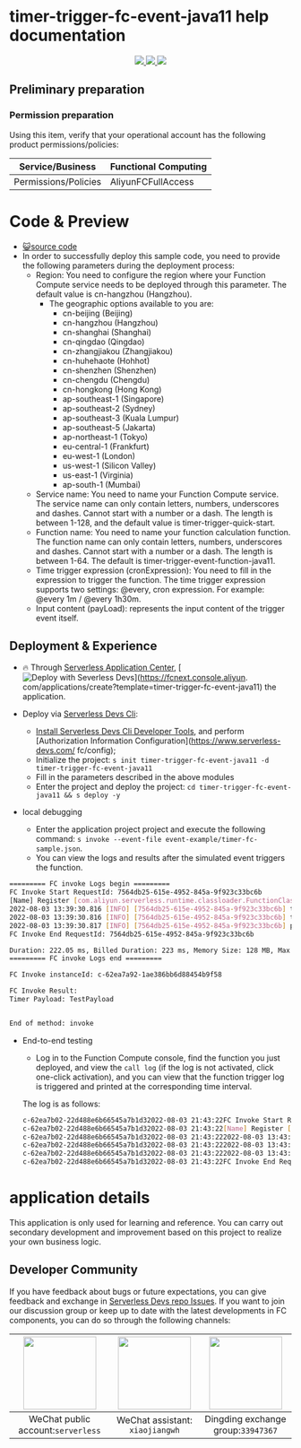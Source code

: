 # timer-trigger-fc-event-java11 help documentation

<p align="center" class="flex justify-center">
    <a href="https://www.serverless-devs.com" class="ml-1">
    <img src="http://editor.devsapp.cn/icon?package=timer-trigger-fc-event-java11&type=packageType">
  </a>
  <a href="http://www.devsapp.cn/details.html?name=timer-trigger-fc-event-java11" class="ml-1">
    <img src="http://editor.devsapp.cn/icon?package=timer-trigger-fc-event-java11&type=packageVersion">
  </a>
  <a href="http://www.devsapp.cn/details.html?name=timer-trigger-fc-event-java11" class="ml-1">
    <img src="http://editor.devsapp.cn/icon?package=timer-trigger-fc-event-java11&type=packageDownload">
  </a>
</p>



## Preliminary preparation

### Permission preparation

Using this item, verify that your operational account has the following product permissions/policies:


| Service/Business     | Functional Computing |
| -------------------- | -------------------- |
| Permissions/Policies | AliyunFCFullAccess   |

# Code & Preview

- [ :smiley_cat:source code](https://github.com/devsapp/)
- In order to successfully deploy this sample code, you need to provide the following parameters during the deployment process:
  - Region: You need to configure the region where your Function Compute service needs to be deployed through this parameter. The default value is cn-hangzhou (Hangzhou).
    - The geographic options available to you are:
      - cn-beijing (Beijing)
      - cn-hangzhou (Hangzhou)
      - cn-shanghai (Shanghai)
      - cn-qingdao (Qingdao)
      - cn-zhangjiakou (Zhangjiakou)
      - cn-huhehaote (Hohhot)
      - cn-shenzhen (Shenzhen)
      - cn-chengdu (Chengdu)
      - cn-hongkong (Hong Kong)
      - ap-southeast-1 (Singapore)
      - ap-southeast-2 (Sydney)
      - ap-southeast-3 (Kuala Lumpur)
      - ap-southeast-5 (Jakarta)
      - ap-northeast-1 (Tokyo)
      - eu-central-1 (Frankfurt)
      - eu-west-1 (London)
      - us-west-1 (Silicon Valley)
      - us-east-1 (Virginia)
      - ap-south-1 (Mumbai)
  - Service name: You need to name your Function Compute service. The service name can only contain letters, numbers, underscores and dashes. Cannot start with a number or a dash. The length is between 1-128, and the default value is timer-trigger-quick-start.
  - Function name: You need to name your function calculation function. The function name can only contain letters, numbers, underscores and dashes. Cannot start with a number or a dash. The length is between 1-64. The default is timer-trigger-event-function-java11.
  - Time trigger expression (cronExpression): You need to fill in the expression to trigger the function. The time trigger expression supports two settings: @every, cron expression. For example: @every 1m / @every 1h30m.
  - Input content (payLoad): represents the input content of the trigger event itself.

</codepre>

<deploy>

## Deployment & Experience

<appcenter>

- :fire: Through [Serverless Application Center](https://fcnext.console.aliyun.com/applications/create?template=timer-trigger-fc-event-java11),
   [![Deploy with Severless Devs](https://img.alicdn.com/imgextra/i1/O1CN01w5RFbX1v45s8TIXPz_!!6000000006118-55-tps-95-28.svg)](https://fcnext.console.aliyun. com/applications/create?template=timer-trigger-fc-event-java11) the application.

</appcenter>

- Deploy via [Serverless Devs Cli](https://www.serverless-devs.com/serverless-devs/install):

  - [Install Serverless Devs Cli Developer Tools](https://www.serverless-devs.com/serverless-devs/install), and perform [Authorization Information Configuration](https://www.serverless-devs.com/ fc/config);
  - Initialize the project: `s init timer-trigger-fc-event-java11 -d timer-trigger-fc-event-java11`
  - Fill in the parameters described in the above modules
  - Enter the project and deploy the project: `cd timer-trigger-fc-event-java11 && s deploy -y`
- local debugging
  - Enter the application project project and execute the following command: `s invoke --event-file event-example/timer-fc-sample.json`.
  - You can view the logs and results after the simulated event triggers the function.

```bash
========= FC invoke Logs begin =========
FC Invoke Start RequestId: 7564db25-615e-4952-845a-9f923c33bc6b
[Name] Register [com.aliyun.serverless.runtime.classloader.FunctionClassLoader@58372a00] as [com.aliyun.serverless.runtime.classloader.FunctionClassLoader@com.aliyun.serverless.runtime.classloader.FunctionClassLoader@/code/HelloFCJava- 1.0-SNAPSHOT.jar/code/original-HelloFCJava-1.0-SNAPSHOT.jar]: hash [d4d9f0d4] (normal mode)
2022-08-03 13:39:30.816 [INFO] [7564db25-615e-4952-845a-9f923c33bc6b] triggerTime: 2022-07-29T10:02:58Z
2022-08-03 13:39:30.816 [INFO] [7564db25-615e-4952-845a-9f923c33bc6b] triggerName: TestTimer
2022-08-03 13:39:30.817 [INFO] [7564db25-615e-4952-845a-9f923c33bc6b] payload: TestPayload
FC Invoke End RequestId: 7564db25-615e-4952-845a-9f923c33bc6b

Duration: 222.05 ms, Billed Duration: 223 ms, Memory Size: 128 MB, Max Memory Used: 82.52 MB
========= FC invoke Logs end =========

FC Invoke instanceId: c-62ea7a92-1ae386bb6d88454b9f58

FC Invoke Result:
Timer Payload: TestPayload


End of method: invoke
````



- End-to-end testing

  - Log in to the Function Compute console, find the function you just deployed, and view the `call log` (if the log is not activated, click one-click activation), and you can view that the function trigger log is triggered and printed at the corresponding time interval.

  The log is as follows:

  ```bash
  c-62ea7b02-22d488e6b66545a7b1d32022-08-03 21:43:22FC Invoke Start RequestId: c7439fac-9c76-45f3-98e6-ae535f0d5e11
  c-62ea7b02-22d488e6b66545a7b1d32022-08-03 21:43:22[Name] Register [com.aliyun.serverless.runtime.classloader.FunctionClassLoader@58372a00] as [com.aliyun.serverless.runtime.classloader.FunctionClassLoader@com.aliyun .serverless.runtime.classloader.FunctionClassLoader@/code/HelloFCJava-1.0-SNAPSHOT.jar/code/original-HelloFCJava-1.0-SNAPSHOT.jar]: hash [d4d9f0d4] (normal mode)
  c-62ea7b02-22d488e6b66545a7b1d32022-08-03 21:43:222022-08-03 13:43:22.568 [INFO] [c7439fac-9c76-45f3-98e6-ae535f0d5e11] triggerTime: 2022-08-03T1Z: 2022-08-03
  c-62ea7b02-22d488e6b66545a7b1d32022-08-03 21:43:222022-08-03 13:43:22.568 [INFO] [c7439fac-9c76-45f3-98e6-ae535f0d5e11] triggerName: timer
  c-62ea7b02-22d488e6b66545a7b1d32022-08-03 21:43:222022-08-03 13:43:22.568 [INFO] [c7439fac-9c76-45f3-98e6-ae535f0d5e11] payload: TestPayload
  c-62ea7b02-22d488e6b66545a7b1d32022-08-03 21:43:22FC Invoke End RequestId

</deploy>

<appdetail id="flushContent">

# application details



This application is only used for learning and reference. You can carry out secondary development and improvement based on this project to realize your own business logic.



</appdetail>

<devgroup>

## Developer Community

If you have feedback about bugs or future expectations, you can give feedback and exchange in [Serverless Devs repo Issues](https://github.com/serverless-devs/serverless-devs/issues). If you want to join our discussion group or keep up to date with the latest developments in FC components, you can do so through the following channels:

<p align="center">




| <img src="https://serverless-article-picture.oss-cn-hangzhou.aliyuncs.com/1635407298906_20211028074819117230.png" width="130px" > | <img src="https://serverless-article-picture.oss-cn-hangzhou.aliyuncs.com/1635407044136_20211028074404326599.png" width="130px" > | <img src="https://serverless-article-picture.oss-cn-hangzhou.aliyuncs.com/1635407252200_20211028074732517533.png" width="130px" > |
| ------------------------------------------------------------ | ------------------------------------------------------------ | ------------------------------------------------------------ |
| <center>WeChat public account:`serverless`</center>          | <center>WeChat assistant: `xiaojiangwh`</center>             | <center>Dingding exchange group:`33947367`</center>          |

</p>

</devgroup>

